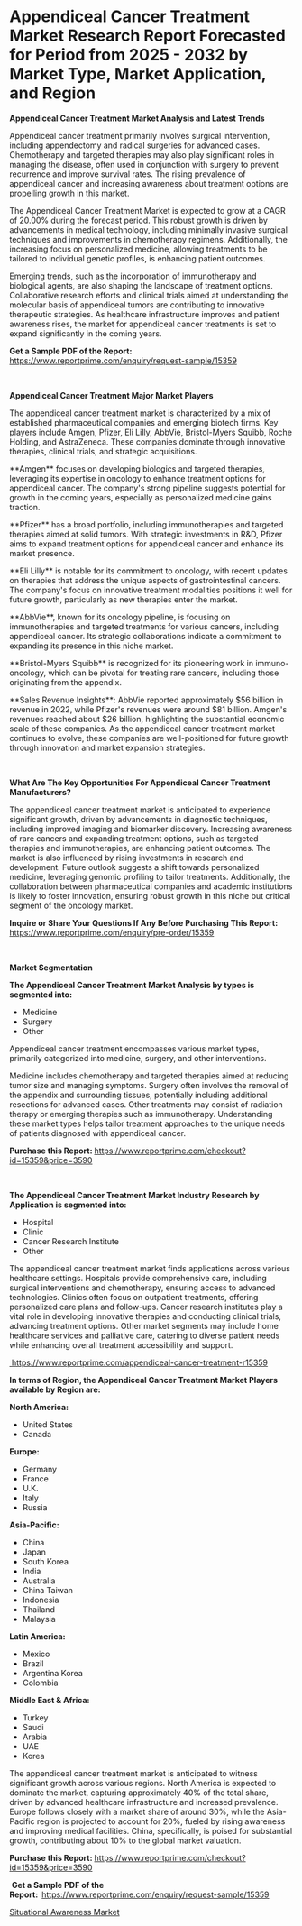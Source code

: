 <p><h1>Appendiceal Cancer Treatment Market Research Report Forecasted for Period from 2025 -  2032 by Market Type, Market Application, and Region</h1></p><p><strong>Appendiceal Cancer Treatment Market Analysis and Latest Trends</strong></p>
<p><p>Appendiceal cancer treatment primarily involves surgical intervention, including appendectomy and radical surgeries for advanced cases. Chemotherapy and targeted therapies may also play significant roles in managing the disease, often used in conjunction with surgery to prevent recurrence and improve survival rates. The rising prevalence of appendiceal cancer and increasing awareness about treatment options are propelling growth in this market.</p><p>The Appendiceal Cancer Treatment Market is expected to grow at a CAGR of 20.00% during the forecast period. This robust growth is driven by advancements in medical technology, including minimally invasive surgical techniques and improvements in chemotherapy regimens. Additionally, the increasing focus on personalized medicine, allowing treatments to be tailored to individual genetic profiles, is enhancing patient outcomes. </p><p>Emerging trends, such as the incorporation of immunotherapy and biological agents, are also shaping the landscape of treatment options. Collaborative research efforts and clinical trials aimed at understanding the molecular basis of appendiceal tumors are contributing to innovative therapeutic strategies. As healthcare infrastructure improves and patient awareness rises, the market for appendiceal cancer treatments is set to expand significantly in the coming years.</p></p>
<p><strong>Get a Sample PDF of the Report:&nbsp;</strong> <a href="https://www.reportprime.com/enquiry/request-sample/15359?utm_campaign=2731&utm_medium=2&utm_source=Github&utm_content=ia&utm_term=20032025&utm_id=appendiceal-cancer-treatment">https://www.reportprime.com/enquiry/request-sample/15359</a></p>
<p>&nbsp;</p>
<p><strong>Appendiceal Cancer Treatment Major Market Players</strong></p>
<p><p>The appendiceal cancer treatment market is characterized by a mix of established pharmaceutical companies and emerging biotech firms. Key players include Amgen, Pfizer, Eli Lilly, AbbVie, Bristol-Myers Squibb, Roche Holding, and AstraZeneca. These companies dominate through innovative therapies, clinical trials, and strategic acquisitions.</p><p>**Amgen** focuses on developing biologics and targeted therapies, leveraging its expertise in oncology to enhance treatment options for appendiceal cancer. The company's strong pipeline suggests potential for growth in the coming years, especially as personalized medicine gains traction.</p><p>**Pfizer** has a broad portfolio, including immunotherapies and targeted therapies aimed at solid tumors. With strategic investments in R&D, Pfizer aims to expand treatment options for appendiceal cancer and enhance its market presence.</p><p>**Eli Lilly** is notable for its commitment to oncology, with recent updates on therapies that address the unique aspects of gastrointestinal cancers. The company's focus on innovative treatment modalities positions it well for future growth, particularly as new therapies enter the market.</p><p>**AbbVie**, known for its oncology pipeline, is focusing on immunotherapies and targeted treatments for various cancers, including appendiceal cancer. Its strategic collaborations indicate a commitment to expanding its presence in this niche market.</p><p>**Bristol-Myers Squibb** is recognized for its pioneering work in immuno-oncology, which can be pivotal for treating rare cancers, including those originating from the appendix. </p><p>**Sales Revenue Insights**: AbbVie reported approximately $56 billion in revenue in 2022, while Pfizer's revenues were around $81 billion. Amgen's revenues reached about $26 billion, highlighting the substantial economic scale of these companies. As the appendiceal cancer treatment market continues to evolve, these companies are well-positioned for future growth through innovation and market expansion strategies.</p></p>
<p>&nbsp;</p>
<p><strong>What Are The Key Opportunities For Appendiceal Cancer Treatment Manufacturers?</strong></p>
<p><p>The appendiceal cancer treatment market is anticipated to experience significant growth, driven by advancements in diagnostic techniques, including improved imaging and biomarker discovery. Increasing awareness of rare cancers and expanding treatment options, such as targeted therapies and immunotherapies, are enhancing patient outcomes. The market is also influenced by rising investments in research and development. Future outlook suggests a shift towards personalized medicine, leveraging genomic profiling to tailor treatments. Additionally, the collaboration between pharmaceutical companies and academic institutions is likely to foster innovation, ensuring robust growth in this niche but critical segment of the oncology market.</p></p>
<p><strong>Inquire or Share Your Questions If Any Before Purchasing This Report:</strong> <a href="https://www.reportprime.com/enquiry/pre-order/15359?utm_campaign=2731&utm_medium=2&utm_source=Github&utm_content=ia&utm_term=20032025&utm_id=appendiceal-cancer-treatment">https://www.reportprime.com/enquiry/pre-order/15359</a></p>
<p>&nbsp;</p>
<p><strong>Market Segmentation</strong></p>
<p><strong>The Appendiceal Cancer Treatment Market Analysis by types is segmented into:</strong></p>
<p><ul><li>Medicine</li><li>Surgery</li><li>Other</li></ul></p>
<p><p>Appendiceal cancer treatment encompasses various market types, primarily categorized into medicine, surgery, and other interventions. </p><p>Medicine includes chemotherapy and targeted therapies aimed at reducing tumor size and managing symptoms. Surgery often involves the removal of the appendix and surrounding tissues, potentially including additional resections for advanced cases. Other treatments may consist of radiation therapy or emerging therapies such as immunotherapy. Understanding these market types helps tailor treatment approaches to the unique needs of patients diagnosed with appendiceal cancer.</p></p>
<p><strong>Purchase this Report:&nbsp;</strong><a href="https://www.reportprime.com/checkout?id=15359&price=3590&utm_campaign=2731&utm_medium=2&utm_source=Github&utm_content=ia&utm_term=20032025&utm_id=appendiceal-cancer-treatment">https://www.reportprime.com/checkout?id=15359&price=3590</a></p>
<p>&nbsp;</p>
<p><strong>The Appendiceal Cancer Treatment Market Industry Research by Application is segmented into:</strong></p>
<p><ul><li>Hospital</li><li>Clinic</li><li>Cancer Research Institute</li><li>Other</li></ul></p>
<p><p>The appendiceal cancer treatment market finds applications across various healthcare settings. Hospitals provide comprehensive care, including surgical interventions and chemotherapy, ensuring access to advanced technologies. Clinics often focus on outpatient treatments, offering personalized care plans and follow-ups. Cancer research institutes play a vital role in developing innovative therapies and conducting clinical trials, advancing treatment options. Other market segments may include home healthcare services and palliative care, catering to diverse patient needs while enhancing overall treatment accessibility and support.</p></p>
<p><a href="https://www.reportprime.com/appendiceal-cancer-treatment-r15359?utm_campaign=2731&utm_medium=2&utm_source=Github&utm_content=ia&utm_term=20032025&utm_id=appendiceal-cancer-treatment">&nbsp;https://www.reportprime.com/appendiceal-cancer-treatment-r15359</a></p>
<p><strong>In terms of Region, the Appendiceal Cancer Treatment Market Players available by Region are:</strong></p>
<p>
    <p> <strong> North America: </strong>
        <ul>
            <li>United States</li>
            <li>Canada</li>
        </ul>
        </p> 
    <p> <strong> Europe: </strong>
        <ul>
            <li>Germany</li>
            <li>France</li>
            <li>U.K.</li>
            <li>Italy</li>
            <li>Russia</li>
        </ul>
        </p> 
    <p> <strong> Asia-Pacific: </strong>
        <ul>
            <li>China</li>
            <li>Japan</li>
            <li>South Korea</li>
            <li>India</li>
            <li>Australia</li>
            <li>China Taiwan</li>
            <li>Indonesia</li>
            <li>Thailand</li>
            <li>Malaysia</li>
        </ul>
        </p> 
    <p> <strong> Latin America: </strong>
        <ul>
            <li>Mexico</li>
            <li>Brazil</li>
            <li>Argentina Korea</li>
            <li>Colombia</li>
        </ul>
        </p> 
    <p> <strong> Middle East & Africa: </strong>
        <ul>
            <li>Turkey</li>
            <li>Saudi</li>
            <li>Arabia</li>
            <li>UAE</li>
            <li>Korea</li>
        </ul>
    </p>
    </p>
<p><p>The appendiceal cancer treatment market is anticipated to witness significant growth across various regions. North America is expected to dominate the market, capturing approximately 40% of the total share, driven by advanced healthcare infrastructure and increased prevalence. Europe follows closely with a market share of around 30%, while the Asia-Pacific region is projected to account for 20%, fueled by rising awareness and improving medical facilities. China, specifically, is poised for substantial growth, contributing about 10% to the global market valuation.</p></p>
<p><strong>Purchase this Report: </strong><a href="https://www.reportprime.com/checkout?id=15359&price=3590&utm_campaign=2731&utm_medium=2&utm_source=Github&utm_content=ia&utm_term=20032025&utm_id=appendiceal-cancer-treatment">https://www.reportprime.com/checkout?id=15359&price=3590</a></p>
<p>&nbsp;<strong>Get a Sample PDF of the Report:&nbsp;&nbsp;</strong><a href="https://www.reportprime.com/enquiry/request-sample/15359?utm_campaign=2731&utm_medium=2&utm_source=Github&utm_content=ia&utm_term=20032025&utm_id=appendiceal-cancer-treatment">https://www.reportprime.com/enquiry/request-sample/15359</a></p>
<p><strong></strong></p>
<p><p><a href="https://github.com/kavechoxo/Market-Research-Report-List-1/blob/main/situational-awareness-market.md?utm_campaign=2731&utm_medium=2&utm_source=Github&utm_content=ia&utm_term=20032025&utm_id=appendiceal-cancer-treatment">Situational Awareness Market</a></p></p>